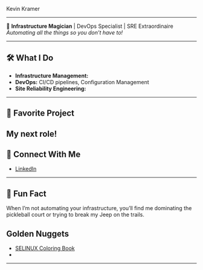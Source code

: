 Kevin Kramer

---

🚀 **Infrastructure Magician** | DevOps Specialist | SRE Extraordinaire  
*Automating all the things so you don’t have to!*

---

## 🛠️ What I Do
- **Infrastructure Management:**
- **DevOps:** CI/CD pipelines, Configuration Management
- **Site Reliability Engineering:**

---

## 🚢 Favorite Project
My next role!
---

## 🤝 Connect With Me
- [LinkedIn](https://www.linkedin.com/in/contact-kmkramer)

---

## 🥒 Fun Fact
When I’m not automating your infrastructure, you’ll find me dominating the pickleball court or trying to break my Jeep on the trails.

## Golden Nuggets
- [SELINUX Coloring Book](https://cdn.sparkfun.com/assets/custom_pages/7/6/5/SELinux-Web.pdf)
- 
---
